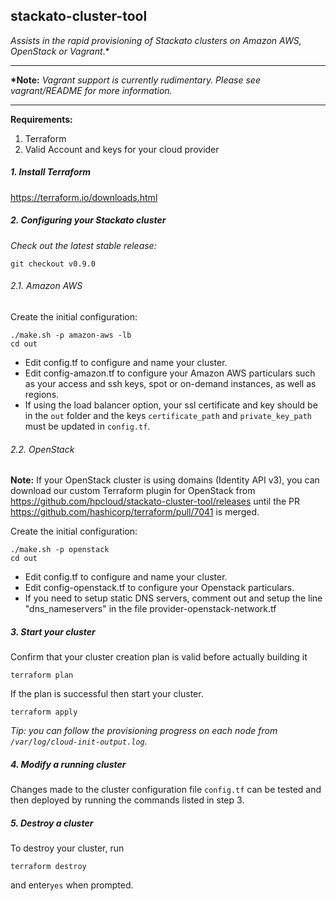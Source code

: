## stackato-cluster-tool
*Assists in the rapid provisioning of Stackato clusters on Amazon AWS, OpenStack or Vagrant*.*

---

**\*Note:** *Vagrant support is currently rudimentary. Please see vagrant/README for more information.*

---

**Requirements:**

1. Terraform
2. Valid Account and keys for your cloud provider

##### 1. Install Terraform
https://terraform.io/downloads.html

##### 2. Configuring your Stackato cluster
_Check out the latest stable release:_

```
git checkout v0.9.0
```



###### 2.1. Amazon AWS
Create the initial configuration:
```
./make.sh -p amazon-aws -lb
cd out
```

- Edit config.tf to configure and name your cluster.
- Edit config-amazon.tf to configure your Amazon AWS particulars such as your access and ssh keys, spot or on-demand instances, as well as regions.
- If using the load balancer option, your ssl certificate and key should be in the `out` folder and the keys `certificate_path` and `private_key_path` must be updated in `config.tf`.

###### 2.2. OpenStack
**Note:** If your OpenStack cluster is using domains (Identity API v3), you can download our custom Terraform plugin for OpenStack from https://github.com/hpcloud/stackato-cluster-tool/releases until the PR https://github.com/hashicorp/terraform/pull/7041 is merged.

Create the initial configuration:
```
./make.sh -p openstack
cd out
```

- Edit config.tf to configure and name your cluster.
- Edit config-openstack.tf to configure your Openstack particulars.
- If you need to setup static DNS servers, comment out and setup the line "dns_nameservers" in the file provider-openstack-network.tf

##### 3. Start your cluster

Confirm that your cluster creation plan is valid before actually building it
```
terraform plan
```
If the plan is successful then start your cluster.
```
terraform apply
```

*Tip: you can follow the provisioning progress on each node from `/var/log/cloud-init-output.log`.*

##### 4. Modify a running cluster
Changes made to the cluster configuration file `config.tf` can be tested and then deployed by running the commands listed in step 3.

##### 5. Destroy a cluster
To destroy your cluster, run
```
terraform destroy
```
and enter`yes` when prompted.
